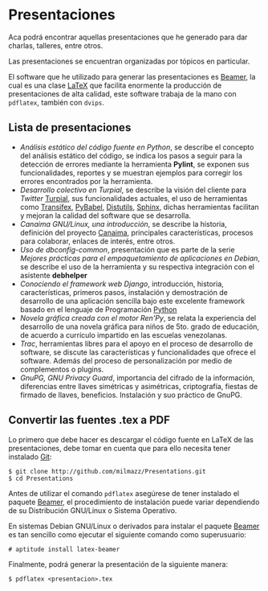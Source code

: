 Presentaciones
==============

Aca podrá encontrar aquellas presentaciones que he generado para dar
charlas, talleres, entre otros.

Las presentaciones se encuentran organizadas por tópicos en particular.

El software que he utilizado para generar las presentaciones es [Beamer][], 
la cual es una clase [LaTeX][] que facilita enormente la producción de
presentaciones de alta calidad, este software trabaja de la mano con `pdflatex`,
también con `dvips`.

Lista de presentaciones
-----------------------

 * *Análisis estático del código fuente en Python*, se describe el concepto
del análisis estático del código, se indica los pasos a seguir para la
detección de errores mediante la herramienta **Pylint**, se exponen sus
funcionalidades, reportes y se muestran ejemplos para corregir los errores
encontrados por la herramienta.
 * *Desarrollo colectivo en Turpial*, se describe la visión del cliente para
*Twitter* [Turpial][], sus funcionalidades actuales, el uso de herramientas
como [Transifex][], [PyBabel][], [Distutils][], [Sphinx][], dichas herramientas facilitan
y mejoran la calidad del software que se desarrolla.
 * *Canaima GNU/Linux, una introducción*, se describe la historia, definición
del proyecto [Canaima], principales características, procesos para colaborar,
enlaces de interés, entre otros.
 * *Uso de dbconfig-common*, presentación que es parte de la serie *Mejores
prácticas para el empaquetamiento de aplicaciones en Debian*, se describe el
uso de la herramienta y su respectiva integración con el asistente
**debhelper**
 * *Conociendo el framework web Django*, introducción, historia,
características, primeros pasos, instalación y demostración de desarrollo de
una aplicación sencilla bajo este excelente framework basado en el lenguaje de
Programación [Python][]
 * *Novela gráfica creada con el motor Ren'Py*, se relata la experiencia del
desarrollo de una novela gráfica para niños de 5to. grado de educación, de
acuerdo a currículo impartido en las escuelas venezolanas.
 * *Trac*, herramientas libres para el apoyo en el proceso de desarrollo de
software, se discute las características y funcionalidades que ofrece el
software. Además del proceso de personalización por medio de complementos o
plugins.
 * *GnuPG, GNU Privacy Guard*, importancia del cifrado de la información,
diferencias entre llaves simétricas y asimétricas, criptografía, fiestas de
firmado de llaves, beneficios. Instalación y suo práctico de GnuPG.

Convertir las fuentes .tex a PDF
--------------------------------

Lo primero que debe hacer es descargar el código fuente en LaTeX de las
presentaciones, debe tomar en cuenta que para ello necesita tener
instalado [Git][]:

    $ git clone http://github.com/milmazz/Presentations.git
    $ cd Presentations

Antes de utilizar el comando `pdflatex` asegúrese de tener instalado
el paquete [Beamer][], el procedimiento de instalación puede variar
dependiendo de su Distribución GNU/Linux o Sistema Operativo.

En sistemas Debian GNU/Linux o derivados para instalar el paquete
[Beamer][] es tan sencillo como ejecutar el siguiente comando
como superusuario:

    # aptitude install latex-beamer

Finalmente, podrá generar la presentación de la siguiente manera:

    $ pdflatex <presentacion>.tex

[Beamer]: http://latex-beamer.sourceforge.net/ 'The LaTeX Beamer Class'
[LaTeX]: http://www.latex-project.org/ 'LaTeX – A document preparation system'
[Turpial]: http://www.turpial.org.ve 'Turpial – Cliente para Twitter'
[Transifex]: http://www.transifex.net/ 'Transifex – The Open Translation Platform'
[PyBabel]: http://babel.edgewall.org/ 'Babel – Collection of tools for internationalizing Python applications'
[Distutils]: http://docs.python.org/library/distutils.html 'Distutils – Building and installing Python modules'
[Sphinx]: http://sphinx.pocoo.org/ 'Sphinx – Python Documentation Generator'
[Git]: http://git-scm.com/ 'Git - the fast version control system'
[Canaima]: http://canaima.softwarelibre.gob.ve 'Canaima GNU/Linux'
[Python]: http://www.python.org

